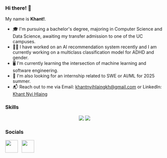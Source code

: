 ### Hi there! 👋

My name is **Khant!**.

- 🎓 I'm pursuing a bachelor's degree, majoring in Computer Science and Data Science, awaiting my transfer admission to one of the UC campuses.
- 👨‍💻 I have worked on an AI recommendation system recently and I am currently working on a multiclass classification model for ADHD and gender.
- 🖥 I'm currently learning the intersection of machine learning and software engineering.
- 💼 I'm also looking for an internship related to SWE or AI/ML for 2025 summer.
- 📬 Reach out to me via Email: [khantnyihlaingkh@gmail.com](khantnyihlaingkh@gmail.com) or LinkedIn: [Khant Nyi Hlaing](https://www.linkedin.com/in/khant-hlaing/)

### Skills
<div align="center">
    <img src="https://skillicons.dev/icons?i=python,java,react,cpp,c,html,css,vscode,github,bootstrap,git,r" />
    <img src="https://skillicons.dev/icons?i=javascript,nodejs,express,firebase,mysql,postgresql" />
</div>


### Socials

<p align="left"> 
<a href="mailto: khantnyihlaingkh@gmail.com" target="_blank" rel="noreferrer"><img src="./img/gmail.svg" width="40" height="40" /></a> &nbsp;
<a href="https://www.linkedin.com/in/khant-hlaing/" target="_blank" rel="noreferrer"><img src="./img/linkedin.svg" width="40" height="40" padding-top= "100px" /></a> 
</p>
